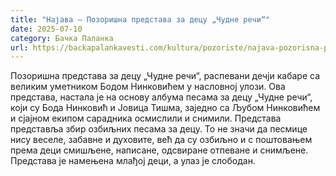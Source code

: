 ```yaml
---
title: "Најава – Позоришна представа за децу „Чудне речи“"
date: 2025-07-10
category: Бачка Паланка
url: https://backapalankavesti.com/kultura/pozoriste/najava-pozorisna-predstava-za-decu-cudne-reci/
---
```


Позоришна представа за децу „Чудне речи“, распевани дечји кабаре са великим уметником Бодом Нинковићем у насловној улози. Ова представа, настала је на основу албума песама за децу „Чудне речи“, који су Бода Нинковић и Јовица Тишма, заједно са Љубом Нинковићем и сјајном екипом сарадника осмислили и снимили. Представа представља збир озбиљних песама за децу. То не значи да песмице нису веселе, забавне и духовите, већ да су озбиљно и с поштовањем према деци смишљене, написане, одсвиране отпеване и снимљене. Представа је намењена млађој деци, а улаз је слободан.
